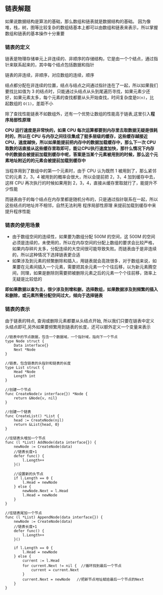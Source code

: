 ## 链表解题

如果说数据结构是算法的基础，那么数组和链表就是数据结构的基础。 因为像堆，栈，树，图等比较复杂的数组结基本上都可以由数组和链表来表示，所以掌握数组和链表的基本操作十分重要

### 链表的定义

链表是物理存储单元上非连续的、非顺序的存储结构，它是由一个个结点，通过指针来联系起来的，其中每个结点包括数据和指针

链表的非连续，非顺序，对应数组的连续，顺序

结点都分配在非连续的位置，结点与结点之间通过指针连在了一起，所以如果我们要找比如值为 3  的结点时，只能通过头结点从头到尾遍历寻找，如果元素少还好，如果元素太多，每个元素的查找都要从头开始查找，时间复杂度是`O(n)`，比起数组的 `O(1)`，差距不小

除了查找性能链表不如数组外，还有一个优势让数组的性能高于链表,这里引入**程序局部性原理**

**CPU 运行速度是非常快的，如果 CPU 每次运算都要到内存里去取数据无疑是很耗时的，所以在 CPU 与内存之间往往集成了挺多层级的缓存，这些缓存越接近CPU，速度越快，所以如果能提前把内存中的数据加载缓存中，那么下一次 CPU 取数的话直接从这些缓存里取即可，能让CPU执行速度加快，那什么情况下内存中的数据会被提前加载到缓存中呢，答案是当某个元素被用到的时候，那么这个元素地址附近的的元素会被提前加载到缓存中**

当程序用到了数组中的第一个元素时，由于 CPU 认为既然 1 被用到了，那么紧邻它的元素 2，3，4 被用到的概率会很大，所以会提前把 2，3，4 加到缓存中去，这样 CPU 再次执行的时候如果用到 2，3，4，直接从缓存里取就行了，能提升不少性能

而链表由于的每个结点在内存里都是随机分布的，只是通过指针联系在一起，所以这些结点的地址并不相邻，自然无法利用 程序局部性原理 来提前加载到缓存中来提升程序性能

### 链表的使用场景

- 由于数组空间的连续性，如果要为数组分配 500M 的空间，这 500M 的空间必须是连续的，未使用的，所以在内存空间的分配上数组的要求会比较严格，如果内存碎片太多，分配连续的大空间很可能导致失败。而链表由于是非连续的，所以这种情况下选择链表更合适
- 如果涉及到元素的频繁删除和插入，用链表就会高效很多，对于数组来说，如果要在元素间插入一个元素，需要把其余元素一个个往后移，以为新元素腾空间，同理，如果是删除则需要把被删除元素之后的元素一个个往前移，效率上无疑是比较低的

**即如果数据以查为主，很少涉及到增和删，选择数组，如果数据涉及到频繁的插入和删除，或元素所需分配空间过大，倾向于选择链表**


### 链表的表示

由于链表的特点, 查询或删除元素都要从头结点开始, 所以我们只要在链表中定义头结点即可,另外如果要频繁用到链表的长度，还可以额外定义一个变量来表示

```
//链表中的节点数据，包含一个数据域，一个指针域，指向下一个节点
type Node struct {
    Data interface{}
    Next *Node
}

//链表，包含链表的头指针和链表的长度
type List struct {
    Head *Node
    Length int
}

//创建一个节点
func CreateNode(v interface{}) *Node {
    return &Node{v, nil}
}

//创建一个链表
func CreateList() *List {
    head := CreateNode(nil)
    return &List{head, 0}
}

//往链表头增加一个节点
func (l *List) AddNode(data interface{}) {
    newNode := CreateNode(data)
    //链表长度+1
    defer func() {
        l.Length++
    }()

    //设置新的头节点
    if l.Length == 0 {
        l.Head = newNode
    } else {
        newNode.Next = l.Head
        l.Head = newNode
    }
}

//往链表尾加一个节点
func (l *List) AppendNode(data interface{}) {
    newNode := CreateNode(data)
    //链表长度+1
    defer func() {
        l.Length++
    }()

    if l.Length == 0 {
        l.Head = newNode
    } else {
        current := l.Head
        for current.Next != nil {  //循环找到最后一个节点
            current = current.Next
        }
        current.Next = newNode   //把新节点地址赋给最后一个节点的Next
    }
}
```

